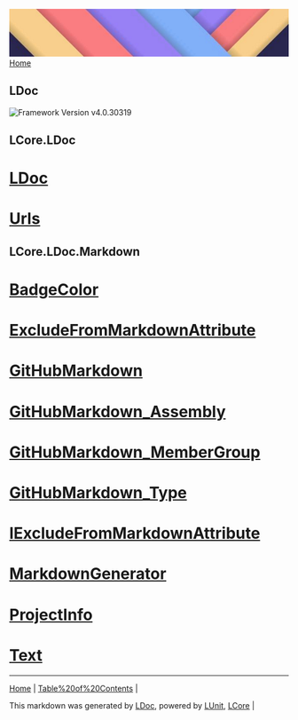 ![](Content/LDoc-banner-small.png "")
[Home](../README.md)
## LDoc
![Framework Version v4.0.30319](http://b.repl.ca/v1/Framework-Version%20v4.0.30319-blue.png "")

LCore.LDoc
------
# [LDoc](docs/LDoc.md)
# [Urls](docs/Urls.md)
LCore.LDoc.Markdown
------
# [BadgeColor](docs/BadgeColor.md)
# [ExcludeFromMarkdownAttribute](docs/ExcludeFromMarkdownAttribute.md)
# [GitHubMarkdown](docs/GitHubMarkdown.md)
# [GitHubMarkdown_Assembly](docs/GitHubMarkdown_Assembly.md)
# [GitHubMarkdown_MemberGroup](docs/GitHubMarkdown_MemberGroup.md)
# [GitHubMarkdown_Type](docs/GitHubMarkdown_Type.md)
# [IExcludeFromMarkdownAttribute](docs/IExcludeFromMarkdownAttribute.md)
# [MarkdownGenerator](docs/MarkdownGenerator.md)
# [ProjectInfo](docs/ProjectInfo.md)
# [Text](docs/Text.md)
---

[Home](../README.md) | [Table%20of%20Contents](../TableOfContents.md) | 


This markdown was generated by [LDoc](https://github.com/CodeSingularity/LDoc), powered by [LUnit](https://github.com/CodeSingularity/LUnit), [LCore](https://github.com/CodeSingularity/LCore) | 

